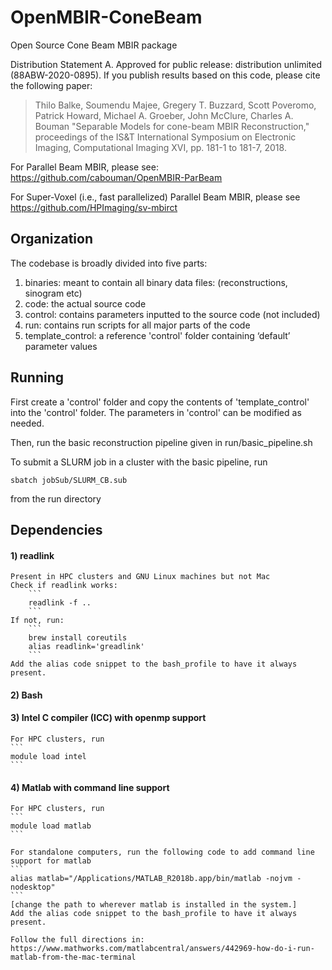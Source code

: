 # OpenMBIR-ConeBeam
Open Source Cone Beam MBIR package

Distribution Statement A. Approved for public release: distribution unlimited (88ABW-2020-0895).
If you publish results based on this code, please cite the following paper:
> Thilo Balke, Soumendu Majee, Gregery T. Buzzard, Scott Poveromo, Patrick Howard, Michael A. Groeber, John McClure, Charles A. Bouman "Separable Models for cone-beam MBIR Reconstruction," proceedings of the IS&T International Symposium on Electronic Imaging, Computational Imaging XVI, pp. 181-1 to 181-7, 2018.

For Parallel Beam MBIR, please see:
https://github.com/cabouman/OpenMBIR-ParBeam

For Super-Voxel (i.e., fast parallelized) Parallel Beam MBIR, please see
https://github.com/HPImaging/sv-mbirct

## Organization

The codebase is broadly divided into five parts:
1) binaries: meant to contain all binary data files: (reconstructions, sinogram etc)
2) code: the actual source code
3) control: contains parameters inputted to the source code (not included)
4) run: contains run scripts for all major parts of the code
5) template_control: a reference 'control' folder containing ‘default’ parameter values

## Running

First create a 'control' folder and copy the contents of 'template_control' into the 'control' folder.
The parameters in 'control' can be modified as needed.

Then, run the basic reconstruction pipeline given in run/basic_pipeline.sh

To submit a SLURM job in a cluster with the basic pipeline, run 
```
sbatch jobSub/SLURM_CB.sub
```
from the run directory


## Dependencies


#### 1) readlink 
	Present in HPC clusters and GNU Linux machines but not Mac
	Check if readlink works: 
		```
		readlink -f ..
		```
	If not, run:
		```
		brew install coreutils
		alias readlink='greadlink'
		```
	Add the alias code snippet to the bash_profile to have it always present.

	
#### 2) Bash

#### 3) Intel C compiler (ICC) with openmp support
	For HPC clusters, run
	```
	module load intel
	```

#### 4) Matlab with command line support
	For HPC clusters, run
	```
	module load matlab
	```

	For standalone computers, run the following code to add command line support for matlab
	```
	alias matlab="/Applications/MATLAB_R2018b.app/bin/matlab -nojvm -nodesktop"
	```
	[change the path to wherever matlab is installed in the system.]
	Add the alias code snippet to the bash_profile to have it always present.

	Follow the full directions in: https://www.mathworks.com/matlabcentral/answers/442969-how-do-i-run-matlab-from-the-mac-terminal





